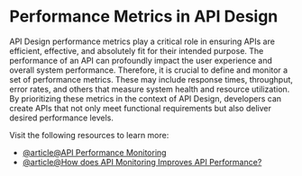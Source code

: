 # Performance Metrics in API Design

API Design performance metrics play a critical role in ensuring APIs are efficient, effective, and absolutely fit for their intended purpose. The performance of an API can profoundly impact the user experience and overall system performance. Therefore, it is crucial to define and monitor a set of performance metrics. These may include response times, throughput, error rates, and others that measure system health and resource utilization. By prioritizing these metrics in the context of API Design, developers can create APIs that not only meet functional requirements but also deliver desired performance levels.

Visit the following resources to learn more:

- [@article@API Performance Monitoring](https://www.catchpoint.com/api-monitoring-tools/api-performance-monitoring)
- [@article@How does API Monitoring Improves API Performance?](https://tyk.io/blog/api-product-metrics-what-you-need-to-know/)